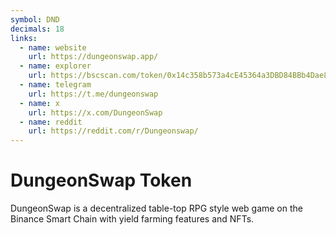 ```yaml
---
symbol: DND
decimals: 18
links:
  - name: website
    url: https://dungeonswap.app/
  - name: explorer
    url: https://bscscan.com/token/0x14c358b573a4cE45364a3DBD84BBb4Dae87af034
  - name: telegram
    url: https://t.me/dungeonswap
  - name: x
    url: https://x.com/DungeonSwap
  - name: reddit
    url: https://reddit.com/r/Dungeonswap/
---
```


# DungeonSwap Token

DungeonSwap is a decentralized table-top RPG style web game on the Binance Smart Chain with yield farming features and NFTs.

